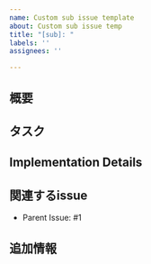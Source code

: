 ```yaml
---
name: Custom sub issue template
about: Custom sub issue temp
title: "[sub]: "
labels: ''
assignees: ''

---
```


## 概要

## タスク

## Implementation Details  

## 関連するissue
- Parent Issue: #1

## 追加情報
